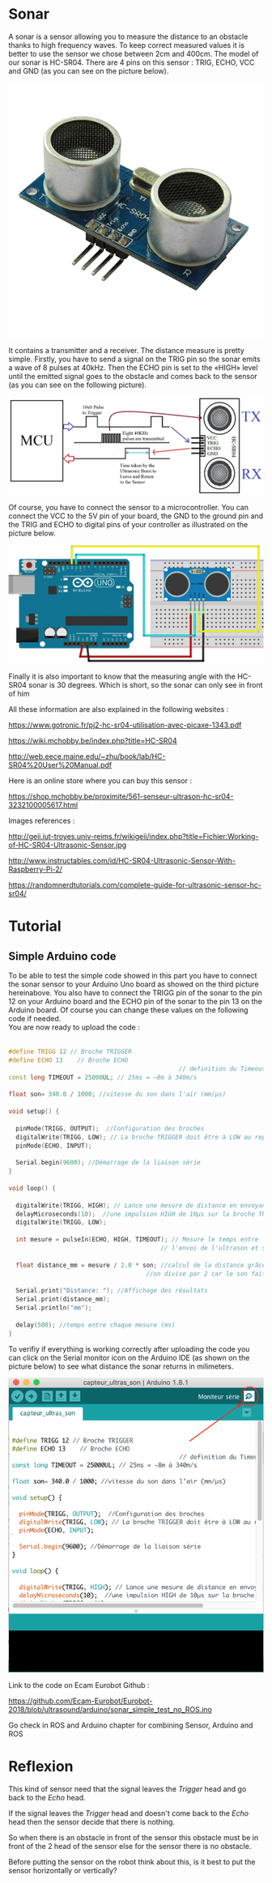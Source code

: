 # Sonar #

A sonar is a sensor allowing you to measure the distance to an obstacle thanks to high frequency waves. To keep correct measured values it is better to use the sensor we chose between 2cm and 400cm. The model of our sonar is HC-SR04. There are 4 pins on this sensor : TRIG, ECHO, VCC and GND (as you can see on the picture below).

![img](img/electronics/sonar/HCSR04.png)

It contains a transmitter and a receiver.
The distance measure is pretty simple. Firstly, you have to send a signal on the TRIG pin so the sonar emits a wave of 8 pulses at 40kHz. Then the ECHO pin is set to the «HIGH» level until the emitted signal goes to the obstacle and comes back to the sensor (as you can see on the following picture).

![img](img/electronics/sonar/ultrasonic_waves.png)

Of course, you have to connect the sensor to a microcontroller. You can connect the VCC to the 5V pin of your board, the GND to the ground pin and the TRIG and ECHO to digital pins of your controller as illustrated on the picture below.

![img](img/electronics/sonar/sonar_pins.png)

Finally it is also important to know that the measuring angle with the HC-SR04 sonar is 30 degrees.  Which is short, so the sonar can only see in front of him

All these information are also explained in the following websites :

<https://www.gotronic.fr/pj2-hc-sr04-utilisation-avec-picaxe-1343.pdf>

<https://wiki.mchobby.be/index.php?title=HC-SR04>

<http://web.eece.maine.edu/~zhu/book/lab/HC-SR04%20User%20Manual.pdf>  

Here is an online store where you can buy this sensor :  

<https://shop.mchobby.be/proximite/561-senseur-ultrason-hc-sr04-3232100005617.html>

Images references :

<http://geii.iut-troyes.univ-reims.fr/wikigeii/index.php?title=Fichier:Working-of-HC-SR04-Ultrasonic-Sensor.jpg>

<http://www.instructables.com/id/HC-SR04-Ultrasonic-Sensor-With-Raspberry-Pi-2/>

<https://randomnerdtutorials.com/complete-guide-for-ultrasonic-sensor-hc-sr04/>

# Tutorial #

## Simple Arduino code

To be able to test the simple code showed in this part you have to connect the sonar sensor to your Arduino Uno board as showed on the third picture hereinabove. You also have to connect the TRIGG pin of the sonar to the pin 12 on your Arduino board and the ECHO pin of the sonar to the pin 13 on the Arduino board. Of course you can change these values on the following code if needed.  
You are now ready to upload the code :

```cpp

#define TRIGG 12 // Broche TRIGGER
#define ECHO 13    // Broche ECHO
                                               // definition du Timeout
const long TIMEOUT = 25000UL; // 25ms = ~8m à 340m/s

float son= 340.0 / 1000; //vitesse du son dans l'air (mm/µs)

void setup() {

  pinMode(TRIGG, OUTPUT);  //Configuration des broches
  digitalWrite(TRIGG, LOW); // La broche TRIGGER doit être à LOW au repos
  pinMode(ECHO, INPUT);

  Serial.begin(9600); //Démarrage de la liaison série
}

void loop() {

  digitalWrite(TRIGG, HIGH); // Lance une mesure de distance en envoyant
  delayMicroseconds(10);  //une impulsion HIGH de 10µs sur la broche TRIGGER
  digitalWrite(TRIGG, LOW);

  int mesure = pulseIn(ECHO, HIGH, TIMEOUT); // Mesure le temps entre
                                          // l'envoi de l'ultrason et sa réception

  float distance_mm = mesure / 2.0 * son; //calcul de la distance grâce au temps
                                      //on divise par 2 car le son fait un aller-retour

  Serial.print("Distance: "); //Affichage des résultats
  Serial.print(distance_mm);
  Serial.println("mm");

  delay(500); //temps entre chaque mesure (ms)
}

```

To verifiy if everything is working correctly after uploading the code you can click on the Serial monitor icon on the Arduino IDE (as shown on the picture below) to see what distance the sonar returns in milimeters.

![img](img/electronics/sonar/serial_monitor.png)

Link to the code on Ecam Eurobot Github :  

<https://github.com/Ecam-Eurobot/Eurobot-2018/blob/ultrasound/arduino/sonar_simple_test_no_ROS.ino>

Go check in ROS and Arduino chapter for combining Sensor, Arduino and ROS

# Reflexion

This kind of sensor need that the signal leaves the _Trigger_ head and go back to the _Echo_ head.

If the signal leaves the _Trigger_ head and doesn't come back to the _Echo_ head then the sensor decide that there is nothing.

So when there is an obstacle in front of the sensor this obstacle must be in front of the 2 head of the sensor else for the sensor there is no obstacle.

Before putting the sensor on the robot think about this, is it best to put the sensor horizontally or vertically?  
